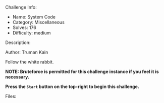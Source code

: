 
Challenge Info:
 - Name: System Code
 - Category: Miscellaneous    
 - Solves: 176
 - Difficulty: medium


 Description:

 Author: Truman Kain  
  
Follow the white rabbit.   
  
 **NOTE: Bruteforce is permitted for this challenge instance if you feel it is necessary.**   
  
 **Press the `Start` button on the top\-right to begin this challenge.**


 Files: 
